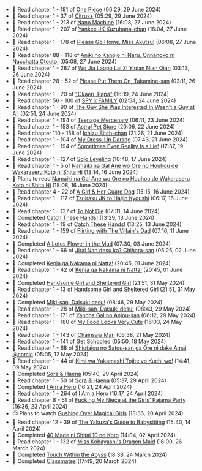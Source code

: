 <!-- ANILIST_ACTIVITY:start -->

-   📖 Read chapter 1 - 191 of [One Piece](https://anilist.co/manga/30013) (06:29, 29 June 2024)
-   📖 Read chapter 1 - 37 of [Citrus+](https://anilist.co/manga/103884) (05:29, 29 June 2024)
-   📖 Read chapter 1 - 213 of [Nano Machine](https://anilist.co/manga/120980) (16:08, 27 June 2024)
-   📖 Read chapter 1 - 207 of [Yankee JK Kuzuhana-chan](https://anilist.co/manga/116822) (16:04, 27 June 2024)
-   📖 Read chapter 1 - 178 of [Please Go Home, Miss Akutsu!](https://anilist.co/manga/113501) (06:08, 27 June 2024)
-   📖 Read chapter 88 - 118 of [Aniki no Kanojo ni Naru, Onnanoko ni Nacchatta Otouto.](https://anilist.co/manga/173831) (05:08, 27 June 2024)
-   📖 Read chapter 1 - 287 of [Wo Jia Laopo Lai Zi Yiqian Nian Qian](https://anilist.co/manga/146267) (03:13, 26 June 2024)
-   📖 Read chapter 28 - 52 of [Please Put Them On, Takamine-san](https://anilist.co/manga/107559) (03:11, 26 June 2024)
-   📖 Read chapter 1 - 20 of ["Okaeri, Papa"](https://anilist.co/manga/154376) (16:19, 24 June 2024)
-   📖 Read chapter 56 - 100 of [SPY x FAMILY](https://anilist.co/manga/108556) (02:54, 24 June 2024)
-   📖 Read chapter 1 - 90 of [The Guy She Was Interested In Wasn't a Guy at All](https://anilist.co/manga/149544) (02:51, 24 June 2024)
-   📖 Read chapter 1 - 194 of [Teenage Mercenary](https://anilist.co/manga/126297) (06:11, 23 June 2024)
-   📖 Read chapter 1 - 153 of [Astral Pet Store](https://anilist.co/manga/160143) (20:06, 22 June 2024)
-   📖 Read chapter 110 - 158 of [Ichizu Bitch-chan](https://anilist.co/manga/119121) (21:26, 21 June 2024)
-   📖 Read chapter 1 - 104 of [My Dress-Up Darling](https://anilist.co/manga/101583) (07:43, 21 June 2024)
-   📖 Read chapter 1 - 194 of [Sometimes Even Reality Is a Lie!](https://anilist.co/manga/113076) (17:37, 19 June 2024)
-   📖 Read chapter 1 - 127 of [Solo Leveling](https://anilist.co/manga/105398) (10:48, 17 June 2024)
-   📖 Read chapter 1 - 5 of [Namaiki na Gal Ane wo Ore no Houhou de Wakaraseru Koto ni Shita Hi](https://anilist.co/manga/172383) (18:14, 16 June 2024)
-   📖 Plans to read [Namaiki na Gal Ane wo Ore no Houhou de Wakaraseru Koto ni Shita Hi](https://anilist.co/manga/172383) (18:08, 16 June 2024)
-   📖 Read chapter 4 - 22 of [A Girl & Her Guard Dog](https://anilist.co/manga/106315) (15:15, 16 June 2024)
-   📖 Read chapter 1 - 117 of [Tsuiraku JK to Haijin Kyoushi](https://anilist.co/manga/99737) (06:17, 16 June 2024)
-   📖 Read chapter 1 - 137 of [To Not Die](https://anilist.co/manga/136099) (07:31, 14 June 2024)
-   📖 Completed [Catch These Hands!](https://anilist.co/manga/104112) (13:29, 13 June 2024)
-   📖 Read chapter 1 - 19 of [Catch These Hands!](https://anilist.co/manga/104112) (13:25, 13 June 2024)
-   📖 Read chapter 1 - 159 of [Flirting with The Villain's Dad](https://anilist.co/manga/117581) (07:16, 11 June 2024)
-   📖 Completed [A Lotus Flower in the Mud](https://anilist.co/manga/100037) (07:30, 03 June 2024)
-   📖 Read chapter 1 - 66 of [Jirai Nan desu ka? Chihara-san](https://anilist.co/manga/137714) (05:25, 02 June 2024)
-   📖 Completed [Kenja ga Nakama ni Natta!](https://anilist.co/manga/130548) (20:45, 01 June 2024)
-   📖 Read chapter 1 - 42 of [Kenja ga Nakama ni Natta!](https://anilist.co/manga/130548) (20:45, 01 June 2024)
-   📖 Completed [Handsome Girl and Sheltered Girl](https://anilist.co/manga/111168) (21:51, 31 May 2024)
-   📖 Read chapter 1 - 13 of [Handsome Girl and Sheltered Girl](https://anilist.co/manga/111168) (21:51, 31 May 2024)
-   📖 Completed [Miki-san, Daisuki desu!](https://anilist.co/manga/118993) (08:46, 29 May 2024)
-   📖 Read chapter 1 - 28 of [Miki-san, Daisuki desu!](https://anilist.co/manga/118993) (08:43, 29 May 2024)
-   📖 Read chapter 1 - 171 of [Yancha Gal no Anjou-san](https://anilist.co/manga/101315) (06:12, 29 May 2024)
-   📖 Read chapter 1 - 180 of [My Food Looks Very Cute](https://anilist.co/manga/129345) (16:03, 24 May 2024)
-   📖 Read chapter 1 - 143 of [Chainsaw Man](https://anilist.co/manga/105778) (05:38, 21 May 2024)
-   📖 Read chapter 1 - 141 of [Get Schooled](https://anilist.co/manga/128521) (05:50, 18 May 2024)
-   📖 Read chapter 1 - 68 of [Shiotaiou no Satou-san ga Ore ni dake Amai @comic](https://anilist.co/manga/123130) (05:05, 12 May 2024)
-   📖 Read chapter 1 - 44 of [Kimi wa Yakamashi Tojite yo Kuchi wo!](https://anilist.co/manga/149337) (14:41, 09 May 2024)
-   📖 Completed [Sora & Haena](https://anilist.co/manga/126769) (05:40, 29 April 2024)
-   📖 Read chapter 1 - 50 of [Sora & Haena](https://anilist.co/manga/126769) (05:37, 29 April 2024)
-   📖 Completed [I Am a Hero](https://anilist.co/manga/44440) (16:21, 24 April 2024)
-   📖 Read chapter 1 - 264 of [I Am a Hero](https://anilist.co/manga/44440) (16:17, 24 April 2024)
-   📖 Read chapter 8 - 51 of [Fucking My Niece at the Girls' Pajama Party](https://anilist.co/manga/128678) (16:36, 23 April 2024)
-   📺 Plans to watch [Gushing Over Magical Girls](https://anilist.co/anime/162780) (18:36, 20 April 2024)
-   📖 Read chapter 12 - 39 of [The Yakuza's Guide to Babysitting](https://anilist.co/manga/107896) (15:40, 14 April 2024)
-   📖 Completed [40 Made ni Shitai 10 no Koto](https://anilist.co/manga/161929) (14:04, 02 April 2024)
-   📖 Read chapter 1 - 132 of [Miss Kobayashi's Dragon Maid](https://anilist.co/manga/86303) (16:00, 26 March 2024)
-   📖 Completed [Touch Within the Abyss](https://anilist.co/manga/143079) (18:38, 24 March 2024)
-   📖 Completed [Classmates](https://anilist.co/manga/39699) (17:49, 20 March 2024)

<!-- ANILIST_ACTIVITY:end -->
